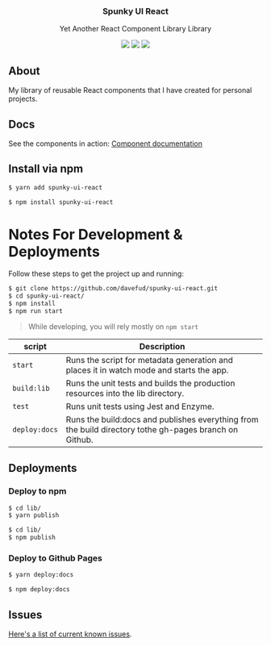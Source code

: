 <h3 align="center">
  Spunky UI React
</h3>

<p align="center">
  Yet Another React Component Library Library
</p>

<p align="center">
  <a href="https://www.npmjs.com/package/spunky-ui-react"><img src="https://img.shields.io/npm/v/spunky-ui-react.svg?style=flat-square"></a>
  <a href="https://www.npmjs.com/package/spunky-ui-react"><img src="https://img.shields.io/npm/dm/spunky-ui-react.svg?style=flat-square"></a>
  <a href="https://travis-ci.org/davefud/spunky-ui-react"><img src="https://img.shields.io/travis/davefud/spunky-ui-react/master.svg?style=flat-square"></a>
</p>

## About

My library of reusable React components that I have created for personal projects.

## Docs

See the components in action: [Component documentation](http://davefud.github.io/spunky-ui-react/)

## Install via npm

```bash
$ yarn add spunky-ui-react
```

```bash
$ npm install spunky-ui-react
```

# Notes For Development & Deployments

Follow these steps to get the project up and running:

```bash
$ git clone https://github.com/davefud/spunky-ui-react.git
$ cd spunky-ui-react/
$ npm install
$ npm run start
```

> While developing, you will rely mostly on `npm start`

|script|Description|
|------------------|-----------|
|`start`|Runs the script for metadata generation and places it in watch mode and starts the app.|
|`build:lib`|Runs the unit tests and builds the production resources into the lib directory.|
|`test`|Runs unit tests using Jest and Enzyme.|
|`deploy:docs`|Runs the build:docs and publishes everything from the build directory tothe gh-pages branch on Github.|

## Deployments

### Deploy to npm

```bash
$ cd lib/
$ yarn publish
```

```bash
$ cd lib/
$ npm publish
```

### Deploy to Github Pages

```bash
$ yarn deploy:docs
```

```bash
$ npm deploy:docs
```

## Issues

[Here's a list of current known issues](https://github.com/davefud/spunky-ui-react/issues).
